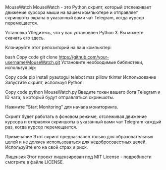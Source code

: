 
MouseWatch
MouseWatch - это Python скрипт, который отслеживает движение курсора мыши на вашем компьютере и отправляет скриншоты экрана в указанный вами чат Telegram, когда курсор перемещается.

Установка
Убедитесь, что у вас установлен Python 3. Вы можете скачать его здесь.

Клонируйте этот репозиторий на ваш компьютер:

bash
Copy code
git clone https://github.com/your-username/MouseWatch.git
Установите необходимые библиотеки, используя pip:

Copy code
pip install pyautogui telebot mss pillow tkinter
Использование
Запустите скрипт, используя Python:

Copy code
python MouseWatch.py
Введите токен вашего бота Telegram и ID чата, в который будут отправляться скриншоты.

Нажмите "Start Monitoring" для начала мониторинга.

Скрипт будет работать в фоновом режиме, отслеживая движение курсора и отправляя скриншоты в указанный вами чат Telegram каждый раз, когда курсор перемещается.

Примечание
Этот скрипт предназначен только для образовательных целей и не должен использоваться для недобросовестных целей. Используйте его на свой страх и риск.

Лицензия
Этот проект лицензирован под MIT License - подробности смотрите в файле LICENSE.
